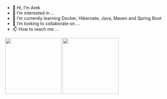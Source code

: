 - 👋 Hi, I’m Arek
- 👀 I’m interested in ...
- 🌱 I’m currently learning Docker, Hibernate, Java, Maven and Spring Boot 
- 💞️ I’m looking to collaborate on ...
- 📫 How to reach me ...

<div>
    <img height="180em" src="https://github-readme-stats.vercel.app/api?username=Arson90&show_icons=true&theme=blue-green&include_all_commits=true">
    <img height="180em" src="https://github-readme-stats.vercel.app/api/top-langs/?username=Arson90&theme=blue-green&hide=Pascal&layout=compact">
</div>
<!---
Arson90/Arson90 is a ✨ special ✨ repository because its `README.md` (this file) appears on your GitHub profile.
You can click the Preview link to take a look at your changes.
--->
